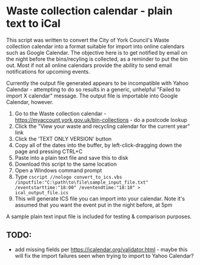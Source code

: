 # Waste collection calendar - plain text to iCal

This script was written to convert the City of York Council's Waste collection calendar into a format suitable for import into online calendars such as Google Calendar.
The objective here is to get notified by email on the night before the bins/recyling is collected, as a reminder to put the bin out. 
Most if not all online calendars provide the ability to send email notifications for upcoming events.

Currently the output file generated appears to be incompatible with Yahoo Calendar - attempting to do so results in a generic, unhelpful "Failed to import X calendar" message.
The output file is importable into Google Calendar, however.

1. Go to the Waste collection calendar - https://myaccount.york.gov.uk/bin-collections - do a postcode lookup
2. Click the "View your waste and recycling calendar for the current year" link
3. Click the 'TEXT ONLY VERSION' button
4. Copy all of the dates into the buffer, by left-click-dragging down the page and pressing CTRL+C
5. Paste into a plain text file and save this to disk
6. Download this script to the same location
7. Open a Windows command prompt
8. Type `cscript //nologo convert_to_ics.vbs /inputfile:"C:\path\to\file\sample_input_file.txt" /eventstarttime:"18:00" /eventendtime:"18:10" > ical_output_file.ics`
9. This will generate ICS file you can import into your calendar. Note it's assumed that you want the event put in the night before, at 5pm

A sample plain text input file is included for testing & comparison purposes.

## TODO: 
* add missing fields per https://icalendar.org/validator.html - maybe this will fix the import failures seen when trying to import to Yahoo Calendar?
